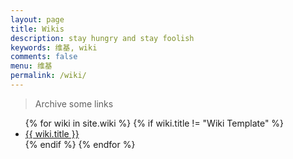 ```yaml
---
layout: page
title: Wikis
description: stay hungry and stay foolish
keywords: 维基, wiki
comments: false
menu: 维基
permalink: /wiki/
---
```


> Archive some links

<ul class="listing">
{% for wiki in site.wiki %}
{% if wiki.title != "Wiki Template" %}
<li class="listing-item"><a href="{{ site.url }}{{ wiki.url }}">{{ wiki.title }}</a></li>
{% endif %}
{% endfor %}
</ul>
